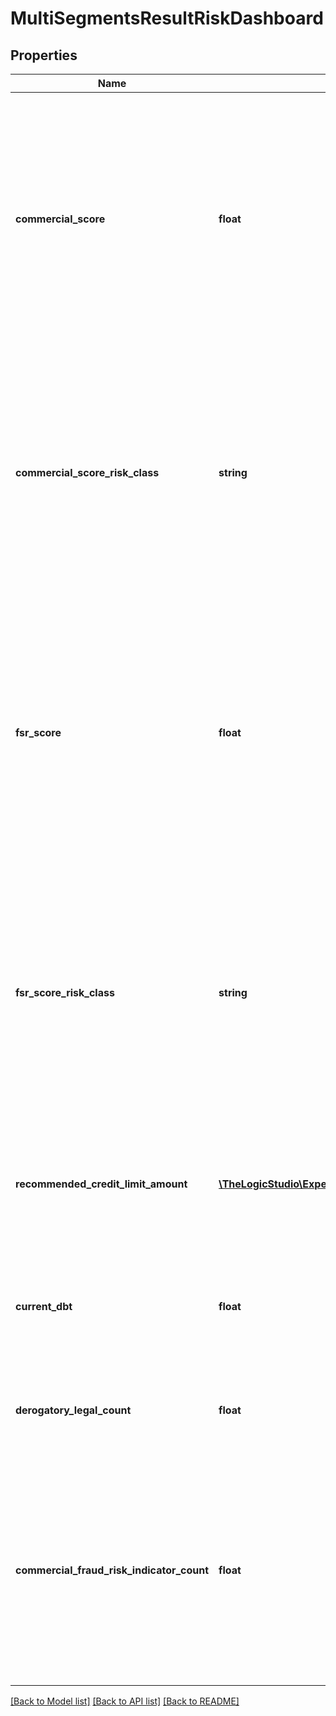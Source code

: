 # MultiSegmentsResultRiskDashboard

## Properties
Name | Type | Description | Notes
------------ | ------------- | ------------- | -------------
**commercial_score** | **float** | Commercial score predicts the likelihood that a business will pay in seriously delinquent manner (91+ days) in the next 12 months. 998 displays when a bankruptcy is present in the last 2 years. 999 displays when there is not enough information on file to score the business. | [optional] 
**commercial_score_risk_class** | **string** | Commercial score risk class default values \&quot;High Risk\&quot;, \&quot;Medium to High Risk\&quot;, \&quot;Medium Risk\&quot;, \&quot;Low to Medium Risk\&quot;, \&quot;Low Risk\&quot;, \&quot;Recent Bankruptcy on file\&quot;, \&quot;Insufficient data to score\&quot; | [optional] 
**fsr_score** | **float** | FSR score predicts the likelihood of severe delinquency or bankruptcy within the next 12 months. 100 is the lowest risk, 1 is the highest risk. 998 displays when a bankruptcy is present in the last 2 years. 999 displays when there is not enough information on file to score the business | [optional] 
**fsr_score_risk_class** | **string** | FSR score risk class default values: \&quot;High Risk\&quot;, \&quot;Medium to High Risk\&quot;, \&quot;Medium Risk\&quot;, \&quot;Low to Medium Risk\&quot;, \&quot;Low Risk\&quot;, \&quot;Recent Bankruptcy on file\&quot;, \&quot;Insufficient data to score\&quot; | [optional] 
**recommended_credit_limit_amount** | [**\TheLogicStudio\ExperianBusinessesPHP\Model\RecommendedCreditLimit**](RecommendedCreditLimit.md) | Experian recommended credit limit amount that is based on trade information, industry, age of the business and the commercial score | [optional] 
**current_dbt** | **float** | Current Days-Beyond-Terms (DBT). The dollar-weighted average number of days beyond the invoice due date a business pays its bills | [optional] 
**derogatory_legal_count** | **float** | Total count of derogatory public records including bankruptcies, liens, and judgments | [optional] 
**commercial_fraud_risk_indicator_count** | **float** | Provides count of a number of checks done for indicators of potential fraudulent activity, including OFAC, business activity, business fraud victim indicator, and if there are potential inconsistencies with the business name, address, phone, and Tax ID number. | [optional] 

[[Back to Model list]](../README.md#documentation-for-models) [[Back to API list]](../README.md#documentation-for-api-endpoints) [[Back to README]](../README.md)


